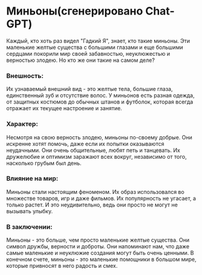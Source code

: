 # Миньоны(сгенерировано Chat-GPT)

Каждый, кто хоть раз видел "Гадкий Я", знает, кто такие миньоны. Эти маленькие желтые существа с большими глазами и еще большими сердцами покорили мир своей забавностью, неуклюжестью и верностью злодею. Но кто же они такие на самом деле?

### Внешность: 

Их узнаваемый внешний вид - это желтые тела, большие глаза, единственный зуб и отсутствие волос. У миньонов есть разная одежда, от защитных костюмов до обычных штанов и футболок, которая всегда отражает их текущее настроение и занятие. 

### Характер: 

Несмотря на свою верность злодею, миньоны по-своему добрые. Они искренне хотят помочь, даже если их попытки оказываются неудачными. Они очень общительные, любят петь и танцевать. Их дружелюбие и оптимизм заражают всех вокруг, независимо от того, насколько грубым был день. 

### Влияние на мир: 

Миньоны стали настоящим феноменом. Их образ использовался во множестве товаров, игр и даже фильмов. Их популярность не угасает, а только растет. И это неудивительно, ведь они просто не могут не вызывать улыбку.

### В заключении: 

Миньоны - это больше, чем просто маленькие желтые существа. Они символ дружбы, верности и доброты. Они напоминают нам, что даже самые маленькие и неуклюжие создания могут быть очень ценными. В конечном счете, миньоны - это маленькие помощники в большом мире, которые привносят в него радость и смех.